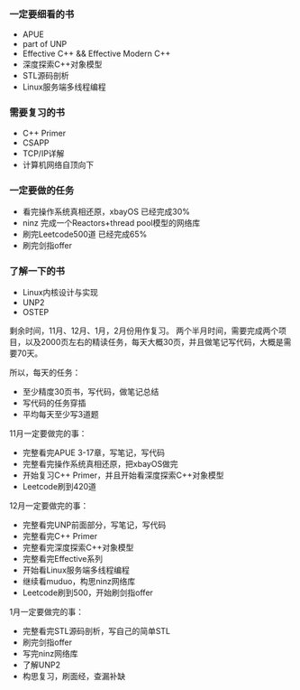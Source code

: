 ### 一定要细看的书
- APUE
- part of UNP
- Effective C++ && Effective Modern C++
- 深度探索C++对象模型
- STL源码剖析
- Linux服务端多线程编程
  
### 需要复习的书
- C++ Primer
- CSAPP
- TCP/IP详解
- 计算机网络自顶向下

### 一定要做的任务
- 看完操作系统真相还原，xbayOS 已经完成30%
- ninz 完成一个Reactors+thread pool模型的网络库
- 刷完Leetcode500道 已经完成65%
- 刷完剑指offer

### 了解一下的书
- Linux内核设计与实现
- UNP2
- OSTEP

剩余时间，11月、12月、1月，2月份用作复习。
两个半月时间，需要完成两个项目，以及2000页左右的精读任务，每天大概30页，并且做笔记写代码，大概是需要70天。

所以，每天的任务：
- 至少精度30页书，写代码，做笔记总结
- 写代码的任务穿插
- 平均每天至少写3道题

11月一定要做完的事：
- 完整看完APUE 3-17章，写笔记，写代码
- 完整看完操作系统真相还原，把xbayOS做完
- 开始复习C++ Primer，并且开始看深度探索C++对象模型
- Leetcode刷到420道

12月一定要做完的事：
- 完整看完UNP前面部分，写笔记，写代码
- 完整看完C++ Primer
- 完整看完深度探索C++对象模型
- 完整看完Effective系列
- 开始看Linux服务端多线程编程
- 继续看muduo，构思ninz网络库
- Leetcode刷到500，开始刷剑指offer

1月一定要做完的事：
- 完整看完STL源码剖析，写自己的简单STL
- 刷完剑指offer
- 写完ninz网络库
- 了解UNP2
- 构思复习，刷面经，查漏补缺